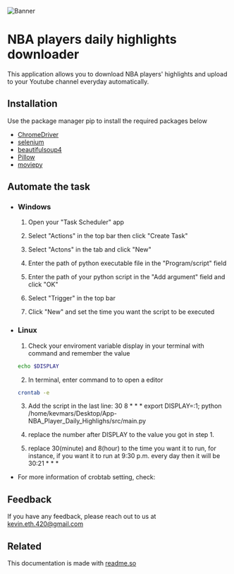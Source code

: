 ![Banner](https://i.imgur.com/AyIpCyV.png)

# NBA players daily highlights downloader

This application allows you to download NBA players' highlights and upload to your Youtube channel everyday automatically.

## Installation

Use the package manager pip to install the required packages below

* [ChromeDriver](https://chromedriver.chromium.org/downloads)
* [selenium](https://pypi.org/project/selenium/)
* [beautifulsoup4](https://pypi.org/project/beautifulsoup4/)
* [Pillow](https://pypi.org/project/Pillow/)
* [moviepy](https://pypi.org/project/moviepy/)

## Automate the task

- ### Windows

  1. Open your "Task Scheduler" app

  2. Select "Actions" in the top bar then click "Create Task"

  3. Select "Actons" in the tab and click "New"

  4. Enter the path of python executable file in the "Program/script" field

  5. Enter the path of your python script in the "Add argument" field and click "OK"

  6. Select "Trigger" in the top bar

  7. Click "New" and set the time you want the script to be executed


- ### Linux
  1. Check your enviroment variable display in your terminal with command and remember the value
  ```bash
  echo $DISPLAY
  ```

  2. In terminal, enter command to to open a editor
  ```bash
  crontab -e
  ```
  3. Add the script in the last line:
  30 8 * * * export DISPLAY=:1; python /home/kevmars/Desktop/App-NBA_Player_Daily_Highlighs/src/main.py

  4. replace the number after DISPLAY to the value you got in step 1.

  5. replace 30(minute) and 8(hour) to the time you want it to run, for instance, if you want it to run at 9:30 p.m. every day then it will be 30:21 * * *
  
* For more information of crobtab setting, check:



## Feedback

If you have any feedback, please reach out to us at kevin.eth.420@gmail.com


## Related

This documentation is made with [readme.so](https://readme.so/)

